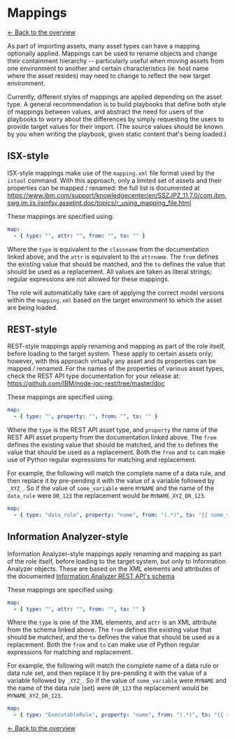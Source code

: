 # Mappings

[<- Back to the overview](../README.md)

As part of importing assets, many asset types can have a mapping optionally applied. Mappings can be used to rename objects and change their containment hierarchy -- particularly useful when moving assets from one environment to another and certain characteristics (ie. host name where the asset resides) may need to change to reflect the new target environment.

Currently, different styles of mappings are applied depending on the asset type. A general recommendation is to build playbooks that define both style of mappings between values, and abstract the need for users of the playbooks to worry about the differences by simply requesting the users to provide target values for their import. (The source values should be known by you when writing the playbook, given static content that's being loaded.)

## ISX-style

ISX-style mappings make use of the `mapping.xml` file format used by the `istool` command. With this approach, only a limited set of assets and their properties can be mapped / renamed: the full list is documented at https://www.ibm.com/support/knowledgecenter/en/SSZJPZ_11.7.0/com.ibm.swg.im.iis.iisinfsv.assetint.doc/topics/r_using_mapping_file.html

These mappings are specified using:

```yml
map:
  - { type: "", attr: "", from: "", to: "" }
```

Where the `type` is equivalent to the `classname` from the documentation linked above, and the `attr` is equivalent to the `attrname`. The `from` defines the existing value that should be matched, and the `to` defines the value that should be used as a replacement. All values are taken as literal strings; regular expressions are not allowed for these mappings.

The role will automatically take care of applying the correct model versions within the `mapping.xml` based on the target environment to which the asset are being loaded.

## REST-style

REST-style mappings apply renaming and mapping as part of the role itself, before loading to the target system. These apply to certain assets only; however, with this approach virtually any asset and its properties can be mapped / renamed. For the names of the properties of various asset types, check the REST API type documentation for your release at: https://github.com/IBM/node-igc-rest/tree/master/doc

These mappings are specified using:

```yml
map:
  - { type: "", property: "", from: "", to: "" }
```

Where the `type` is the REST API asset type, and `property` the name of the REST API asset property from the documentation linked above. The `from` defines the existing value that should be matched, and the `to` defines the value that should be used as a replacement. Both the `from` and `to` can make use of Python regular expressions for matching and replacement.

For example, the following will match the complete name of a data rule, and then replace it by pre-pending it with the value of a variable followed by `_XYZ_`. So if the value of `some_variable` were `MYNAME` and the name of the `data_rule` were `DR_123` the replacement would be `MYNAME_XYZ_DR_123`.

```yml
map:
  - { type: "data_rule", property: "name", from: "(.*)", to: "{{ some_variable }}_XYZ_\\1" }
```

## Information Analyzer-style

Information Analyzer-style mappings apply renaming and mapping as part of the role itself, before loading to the target system, but only to Information Analyzer objects. These are based on the XML elements and attributes of the documented [Information Analyzer REST API's schema](https://www.ibm.com/support/knowledgecenter/en/SSZJPZ_11.7.0/com.ibm.swg.im.iis.ia.restapi.doc/topics/c_xsd.html)

These mappings are specified using:

```yml
map:
  - { type: "", attr: "", from: "", to: "" }
```

Where the `type` is one of the XML elements, and `attr` is an XML attribute from the schema linked above. The `from` defines the existing value that should be matched, and the `to` defines the value that should be used as a replacement. Both the `from` and `to` can make use of Python regular expressions for matching and replacement.

For example, the following will match the complete name of a data rule or data rule set, and then replace it by pre-pending it with the value of a variable followed by `_XYZ_`. So if the value of `some_variable` were `MYNAME` and the name of the data rule (set) were `DR_123` the replacement would be `MYNAME_XYZ_DR_123`.

```yml
map:
  - { type: "ExecutableRule", property: "name", from: "(.*)", to: "{{ some_Variable }}_XYZ_\\1" }
```

[<- Back to the overview](../README.md)

